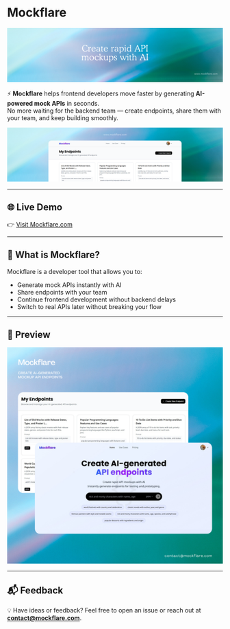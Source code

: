 # Mockflare

![Mockflare Banner](./mockflare-banner-2.png)

⚡ **Mockflare** helps frontend developers move faster by generating **AI-powered mock APIs** in seconds.  
No more waiting for the backend team — create endpoints, share them with your team, and keep building smoothly.

![Mockflare Banner 2](./mockflare-banner-1.png)

---

## 🌐 Live Demo
👉 [Visit Mockflare.com](https://mockflare.com)

---

## 🚀 What is Mockflare?
Mockflare is a developer tool that allows you to:
- Generate mock APIs instantly with AI
- Share endpoints with your team
- Continue frontend development without backend delays
- Switch to real APIs later without breaking your flow

---

## 📸 Preview

![Mockflare Screenshot](./mockflare-screenshot-1.png)


---

## 📬 Feedback
💡 Have ideas or feedback? Feel free to open an issue or reach out at **contact@mockflare.com**.
